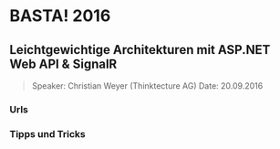 # BASTA! 2016 #

## Leichtgewichtige Architekturen mit ASP.NET Web API & SignalR ##

> Speaker: Christian Weyer  (Thinktecture AG)
> Date: 20.09.2016

###  ###



### Urls ###



### Tipps und Tricks ###